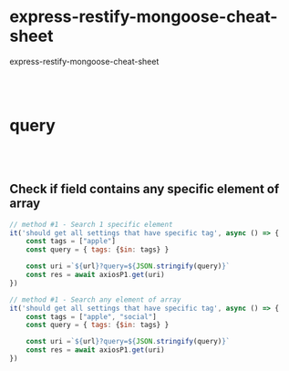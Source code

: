 # express-restify-mongoose-cheat-sheet
express-restify-mongoose-cheat-sheet




<br><br>

# query


<br><br>

## Check if field contains any specific element of array
```javascript
// method #1 - Search 1 specific element
it('should get all settings that have specific tag', async () => {
    const tags = ["apple"]
    const query = { tags: {$in: tags} }

    const uri =`${url}?query=${JSON.stringify(query)}`
    const res = await axiosP1.get(uri)
})

// method #1 - Search any element of array
it('should get all settings that have specific tag', async () => {
    const tags = ["apple", "social"]
    const query = { tags: {$in: tags} }

    const uri =`${url}?query=${JSON.stringify(query)}`
    const res = await axiosP1.get(uri)
})
```
